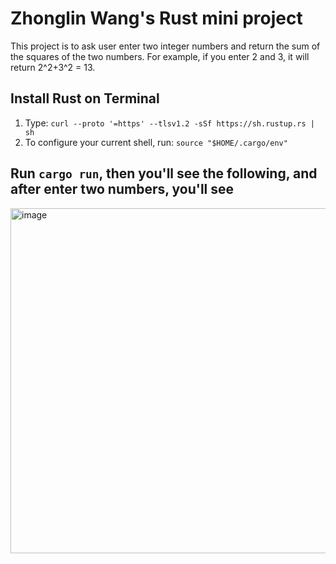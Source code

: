 # Zhonglin Wang's Rust mini project

This project is to ask user enter two integer numbers and return the sum of the squares of the two numbers. For example, if you enter 2 and 3, it will return 2^2+3^2 = 13.

## Install Rust on Terminal
1. Type: `curl --proto '=https' --tlsv1.2 -sSf https://sh.rustup.rs | sh`
2. To configure your current shell, run: `source "$HOME/.cargo/env"`

## Run `cargo run`, then you'll see the following, and after enter two numbers, you'll see
<img width="552" alt="image" src="https://user-images.githubusercontent.com/112585430/217379444-ce1b58f6-753a-4f28-9aee-943a4c573e21.png">
